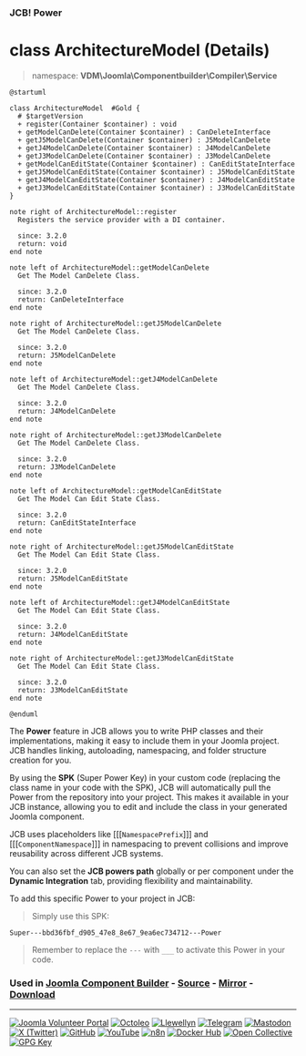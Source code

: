 ### JCB! Power
# class ArchitectureModel (Details)
> namespace: **VDM\Joomla\Componentbuilder\Compiler\Service**

```uml
@startuml

class ArchitectureModel  #Gold {
  # $targetVersion
  + register(Container $container) : void
  + getModelCanDelete(Container $container) : CanDeleteInterface
  + getJ5ModelCanDelete(Container $container) : J5ModelCanDelete
  + getJ4ModelCanDelete(Container $container) : J4ModelCanDelete
  + getJ3ModelCanDelete(Container $container) : J3ModelCanDelete
  + getModelCanEditState(Container $container) : CanEditStateInterface
  + getJ5ModelCanEditState(Container $container) : J5ModelCanEditState
  + getJ4ModelCanEditState(Container $container) : J4ModelCanEditState
  + getJ3ModelCanEditState(Container $container) : J3ModelCanEditState
}

note right of ArchitectureModel::register
  Registers the service provider with a DI container.

  since: 3.2.0
  return: void
end note

note left of ArchitectureModel::getModelCanDelete
  Get The Model CanDelete Class.

  since: 3.2.0
  return: CanDeleteInterface
end note

note right of ArchitectureModel::getJ5ModelCanDelete
  Get The Model CanDelete Class.

  since: 3.2.0
  return: J5ModelCanDelete
end note

note left of ArchitectureModel::getJ4ModelCanDelete
  Get The Model CanDelete Class.

  since: 3.2.0
  return: J4ModelCanDelete
end note

note right of ArchitectureModel::getJ3ModelCanDelete
  Get The Model CanDelete Class.

  since: 3.2.0
  return: J3ModelCanDelete
end note

note left of ArchitectureModel::getModelCanEditState
  Get The Model Can Edit State Class.

  since: 3.2.0
  return: CanEditStateInterface
end note

note right of ArchitectureModel::getJ5ModelCanEditState
  Get The Model Can Edit State Class.

  since: 3.2.0
  return: J5ModelCanEditState
end note

note left of ArchitectureModel::getJ4ModelCanEditState
  Get The Model Can Edit State Class.

  since: 3.2.0
  return: J4ModelCanEditState
end note

note right of ArchitectureModel::getJ3ModelCanEditState
  Get The Model Can Edit State Class.

  since: 3.2.0
  return: J3ModelCanEditState
end note

@enduml
```

The **Power** feature in JCB allows you to write PHP classes and their implementations,
making it easy to include them in your Joomla project. JCB handles linking, autoloading,
namespacing, and folder structure creation for you.

By using the **SPK** (Super Power Key) in your custom code (replacing the class name
in your code with the SPK), JCB will automatically pull the Power from the repository
into your project. This makes it available in your JCB instance, allowing you to edit
and include the class in your generated Joomla component.

JCB uses placeholders like [[[`NamespacePrefix`]]] and [[[`ComponentNamespace`]]] in
namespacing to prevent collisions and improve reusability across different JCB systems.

You can also set the **JCB powers path** globally or per component under the
**Dynamic Integration** tab, providing flexibility and maintainability.

To add this specific Power to your project in JCB:

> Simply use this SPK:
```
Super---bbd36fbf_d905_47e8_8e67_9ea6ec734712---Power
```
> Remember to replace the `---` with `___` to activate this Power in your code.

### Used in [Joomla Component Builder](https://www.joomlacomponentbuilder.com) - [Source](https://git.vdm.dev/joomla/Component-Builder) - [Mirror](https://github.com/vdm-io/Joomla-Component-Builder) - [Download](https://git.vdm.dev/joomla/pkg-component-builder/releases)

---
[![Joomla Volunteer Portal](https://img.shields.io/badge/-Joomla-gold?logo=joomla)](https://volunteers.joomla.org/joomlers/1396-llewellyn-van-der-merwe "Join Llewellyn on the Joomla Volunteer Portal: Shaping the Future Together!") [![Octoleo](https://img.shields.io/badge/-Octoleo-black?logo=linux)](https://git.vdm.dev/octoleo "--quiet") [![Llewellyn](https://img.shields.io/badge/-Llewellyn-ffffff?logo=gitea)](https://git.vdm.dev/Llewellyn "Collaborate and Innovate with Llewellyn on Git: Building a Better Code Future!") [![Telegram](https://img.shields.io/badge/-Telegram-blue?logo=telegram)](https://t.me/Joomla_component_builder "Join Llewellyn and the Community on Telegram: Building Joomla Components Together!") [![Mastodon](https://img.shields.io/badge/-Mastodon-9e9eec?logo=mastodon)](https://joomla.social/@llewellyn "Connect and Engage with Llewellyn on Joomla Social: Empowering Communities, One Post at a Time!") [![X (Twitter)](https://img.shields.io/badge/-X-black?logo=x)](https://x.com/llewellynvdm "Join the Conversation with Llewellyn on X: Where Ideas Take Flight!") [![GitHub](https://img.shields.io/badge/-GitHub-181717?logo=github)](https://github.com/Llewellynvdm "Build, Innovate, and Thrive with Llewellyn on GitHub: Turning Ideas into Impact!") [![YouTube](https://img.shields.io/badge/-YouTube-ff0000?logo=youtube)](https://www.youtube.com/@OctoYou "Explore, Learn, and Create with Llewellyn on YouTube: Your Gateway to Inspiration!") [![n8n](https://img.shields.io/badge/-n8n-black?logo=n8n)](https://n8n.io/creators/octoleo "Effortless Automation and Impactful Workflows with Llewellyn on n8n!") [![Docker Hub](https://img.shields.io/badge/-Docker-grey?logo=docker)](https://hub.docker.com/u/llewellyn "Llewellyn on Docker: Containerize Your Creativity!") [![Open Collective](https://img.shields.io/badge/-Donate-green?logo=opencollective)](https://opencollective.com/joomla-component-builder "Donate towards JCB: Help Llewellyn financially so he can continue developing this great tool!") [![GPG Key](https://img.shields.io/badge/-GPG-blue?logo=gnupg)](https://git.vdm.dev/Llewellyn/gpg "Unlock Trust and Security with Llewellyn's GPG Key: Your Gateway to Verified Connections!")